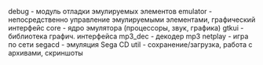 debug - модуль отладки эмулируемых элементов
emulator - непосредственно управление эмулируемыми элементами, графический интерфейс
core - ядро эмулятора (процессоры, звук, графика)
gtkui - библиотека графич. интерфейса
mp3_dec - декодер mp3
netplay - игра по сети
segacd - эмуляция Sega CD
util - сохранение/загрузка, работа с архивами, скриншоты